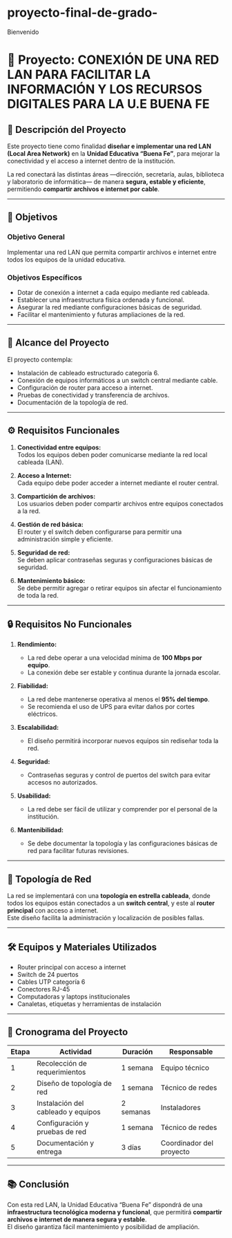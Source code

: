 # proyecto-final-de-grado-
Bienvenido 


# 📘 Proyecto:  CONEXIÓN DE UNA RED LAN PARA FACILITAR LA INFORMACIÓN Y LOS RECURSOS DIGITALES PARA LA U.E BUENA FE
## 📖 Descripción del Proyecto

Este proyecto tiene como finalidad **diseñar e implementar una red LAN (Local Area Network)** en la **Unidad Educativa “Buena Fe”**, para mejorar la conectividad y el acceso a internet dentro de la institución.  

La red conectará las distintas áreas —dirección, secretaría, aulas, biblioteca y laboratorio de informática— de manera **segura, estable y eficiente**, permitiendo **compartir archivos e internet por cable**.

---

## 🎯 Objetivos

### Objetivo General
Implementar una red LAN que permita compartir archivos e internet entre todos los equipos de la unidad educativa.

### Objetivos Específicos
- Dotar de conexión a internet a cada equipo mediante red cableada.  
- Establecer una infraestructura física ordenada y funcional.  
- Asegurar la red mediante configuraciones básicas de seguridad.  
- Facilitar el mantenimiento y futuras ampliaciones de la red.  

---

## 🧩 Alcance del Proyecto

El proyecto contempla:  
- Instalación de cableado estructurado categoría 6.  
- Conexión de equipos informáticos a un switch central mediante cable.  
- Configuración de router para acceso a internet.  
- Pruebas de conectividad y transferencia de archivos.  
- Documentación de la topología de red.

---

## ⚙️ Requisitos Funcionales

1. **Conectividad entre equipos:**  
   Todos los equipos deben poder comunicarse mediante la red local cableada (LAN).  

2. **Acceso a Internet:**  
   Cada equipo debe poder acceder a internet mediante el router central.  

3. **Compartición de archivos:**  
   Los usuarios deben poder compartir archivos entre equipos conectados a la red.  

4. **Gestión de red básica:**  
   El router y el switch deben configurarse para permitir una administración simple y eficiente.  

5. **Seguridad de red:**  
   Se deben aplicar contraseñas seguras y configuraciones básicas de seguridad.  

6. **Mantenimiento básico:**  
   Se debe permitir agregar o retirar equipos sin afectar el funcionamiento de toda la red.  

---

## 🔒 Requisitos No Funcionales

1. **Rendimiento:**  
   - La red debe operar a una velocidad mínima de **100 Mbps por equipo**.  
   - La conexión debe ser estable y continua durante la jornada escolar.  

2. **Fiabilidad:**  
   - La red debe mantenerse operativa al menos el **95% del tiempo**.  
   - Se recomienda el uso de UPS para evitar daños por cortes eléctricos.  

3. **Escalabilidad:**  
   - El diseño permitirá incorporar nuevos equipos sin rediseñar toda la red.  

4. **Seguridad:**  
   - Contraseñas seguras y control de puertos del switch para evitar accesos no autorizados.  

5. **Usabilidad:**  
   - La red debe ser fácil de utilizar y comprender por el personal de la institución.  

6. **Mantenibilidad:**  
   - Se debe documentar la topología y las configuraciones básicas de red para facilitar futuras revisiones.  

---

## 🧱 Topología de Red

La red se implementará con una **topología en estrella cableada**, donde todos los equipos están conectados a un **switch central**, y este al **router principal** con acceso a internet.  
Este diseño facilita la administración y localización de posibles fallas.

---

## 🛠️ Equipos y Materiales Utilizados

- Router principal con acceso a internet  
- Switch de 24 puertos  
- Cables UTP categoría 6  
- Conectores RJ-45  
- Computadoras y laptops institucionales  
- Canaletas, etiquetas y herramientas de instalación  

---

## 📅 Cronograma del Proyecto

| Etapa | Actividad | Duración | Responsable |
|--------|------------|-----------|--------------|
| 1 | Recolección de requerimientos | 1 semana | Equipo técnico |
| 2 | Diseño de topología de red | 1 semana | Técnico de redes |
| 3 | Instalación del cableado y equipos | 2 semanas | Instaladores |
| 4 | Configuración y pruebas de red | 1 semana | Técnico de redes |
| 5 | Documentación y entrega | 3 días | Coordinador del proyecto |

---

## 📚 Conclusión

Con esta red LAN, la Unidad Educativa “Buena Fe” dispondrá de una **infraestructura tecnológica moderna y funcional**, que permitirá **compartir archivos e internet de manera segura y estable**.  
El diseño garantiza fácil mantenimiento y posibilidad de ampliación.



